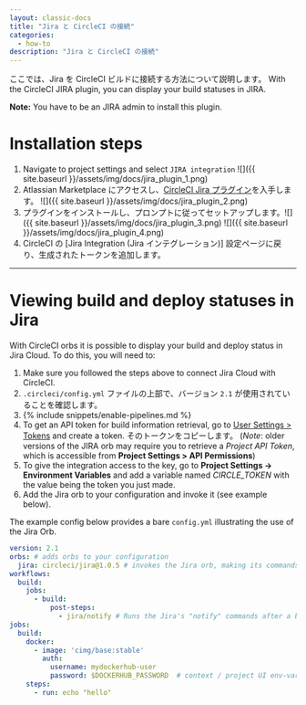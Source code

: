 ```yaml
---
layout: classic-docs
title: "Jira と CircleCI の接続"
categories:
  - how-to
description: "Jira と CircleCI の接続"
---
```


ここでは、Jira を CircleCI ビルドに接続する方法について説明します。 With the CircleCI JIRA plugin, you can display your build statuses in JIRA.

**Note:** You have to be an JIRA admin to install this plugin.

# Installation steps

1. Navigate to project settings and select `JIRA integration` ![]({{ site.baseurl }}/assets/img/docs/jira_plugin_1.png)
2. Atlassian Marketplace にアクセスし、[CircleCI Jira プラグイン](https://marketplace.atlassian.com/apps/1215946/circleci-for-jira?hosting=cloud&tab=overview)を入手します。 ![]({{ site.baseurl }}/assets/img/docs/jira_plugin_2.png)
3. プラグインをインストールし、プロンプトに従ってセットアップします。![]({{ site.baseurl }}/assets/img/docs/jira_plugin_3.png) ![]({{ site.baseurl }}/assets/img/docs/jira_plugin_4.png)
4. CircleCI の [Jira Integration (Jira インテグレーション)] 設定ページに戻り、生成されたトークンを追加します。

---

# Viewing build and deploy statuses in Jira

With CircleCI orbs it is possible to display your build and deploy status in Jira Cloud. To do this, you will need to:

1. Make sure you followed the steps above to connect Jira Cloud with CircleCI.
1. `.circleci/config.yml` ファイルの上部で、バージョン `2.1` が使用されていることを確認します。
1. {% include snippets/enable-pipelines.md %}
1. To get an API token for build information retrieval, go to [User Settings > Tokens](https://app.circleci.com/settings/user/tokens) and create a token. そのトークンをコピーします。 (*Note*: older versions of the JIRA orb may require you to retrieve a _Project API Token_, which is accessible from **Project Settings > API Permissions**)
1. To give the integration access to the key, go to **Project Settings -> Environment Variables** and add a variable named _CIRCLE_TOKEN_ with the value being the token you just made.
1. Add the Jira orb to your configuration and invoke it (see example below).

The example config below provides a bare `config.yml` illustrating the use of the Jira Orb.


```yaml
version: 2.1
orbs: # adds orbs to your configuration
  jira: circleci/jira@1.0.5 # invokes the Jira orb, making its commands accessible
workflows:
  build:
    jobs:
      - build:
          post-steps:
            - jira/notify # Runs the Jira's "notify" commands after a build has finished its steps.
jobs:
  build:
    docker:
      - image: 'cimg/base:stable'
        auth:
          username: mydockerhub-user
          password: $DOCKERHUB_PASSWORD  # context / project UI env-var reference
    steps:
      - run: echo "hello"
```
